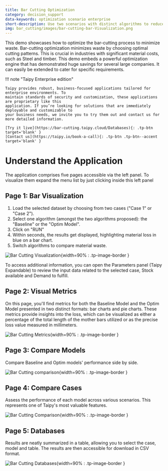 ```yaml
---
title: Bar Cutting Optimization
category: decision_support
data-keywords: optimization scenario enterprise
short-description: Use two scenarios with distinct algorithms to reduces raw material waste by bar cut sizes optimizations.
img: bar_cutting/images/bar-cutting-bar-Visualization.png
---
```


This demo showcases how to optimize the bar-cutting process to minimize waste. 
Bar-cutting optimization minimizes waste by choosing optimal cutting patterns. This is 
crucial in industries with significant material costs, such as Steel and timber. This 
demo embeds a powerful optimization engine that has demonstrated huge savings for several 
large companies. It can easily be extended to cater for specific requirements.

!!! note "Taipy Enterprise edition"

    Taipy provides robust, business-focused applications tailored for enterprise environments. To 
    maintain standards of security and customization, these applications are proprietary like this 
    application. If you’re looking for solutions that are immediately deployable and customizable to 
    your business needs, we invite you to try them out and contact us for more detailed information.

    [Try it live](https://bar-cutting.taipy.cloud/Databases){: .tp-btn target='blank' }
    [Contact us](https://taipy.io/book-a-call){: .tp-btn .tp-btn--accent target='blank' }

# Understand the Application

The application comprises five pages accessible via the left panel.
To visualize them expand the menu list by just clicking inside this left panel

## Page 1: Bar Visualization

1. Load the selected dataset by choosing from two cases ("Case 1" or "Case 2").
2. Select one algorithm (amongst the two algorithms proposed): the "Baseline" or the "Optim Model".
3. Click on "RUN"
4. Within seconds, the results get displayed, highlighting material loss in blue on a bar chart.
5. Switch algorithms to compare material waste.


![Bar Cutting Visualization](images/bar-cutting-bar-Visualization.png){width=90% : .tp-image-border }

To access additional information, you can open the Parameters panel
(Taipy Expandable) to review the input data related to the selected
case, Stock available and Demand to fulfill.


## Page 2: Visual Metrics
On this page, you'll find metrics for both the Baseline Model and
the Optim Model presented in two distinct formats: bar charts and pie
charts. These metrics provide insights into the loss, which can be
visualized as either a percentage of the total length of the mother
bars utilized or as the precise loss value measured in millimeters.


![Bar Cutting Metrics](images/bar-cutting-Metrics.png){width=90% : .tp-image-border }

## Page 3: Compare Models
Compare Baseline and Optim models' performance side by side.

![Bar Cutting comparison](images/bar-cutting-model-comparison.png){width=90% : .tp-image-border }


## Page 4: Compare Cases
Assess the performance of each model across various scenarios.
This represents one of Taipy's most valuable features.


![Bar Cutting Comparison](images/bar-cutting-compare-cases.png){width=90% : .tp-image-border }

## Page 5: Databases
Results are neatly summarized in a table, allowing you to select the case,
model and table. The results are then accessible for download in CSV format.


![Bar Cutting Databases](images/bar-cutting-databases.png){width=90% : .tp-image-border }

